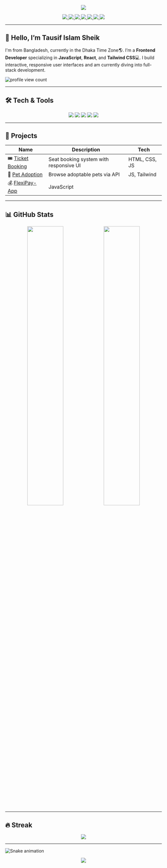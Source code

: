 <!-- Header -->
<p align="center">
  <img src="https://capsule-render.vercel.app/api?text=Hey+There!+👋&animation=fadeIn&type=waving&color=gradient&height=120" />
</p>

<!-- Social Buttons with Hover Animation -->
<p align="center">
  <a href="https://linkedin.com/in/tausifislamsheik" target="_blank">
    <img src="https://img.shields.io/badge/LinkedIn-blue?style=for-the-badge&logo=linkedin&logoColor=white"
      style="transition: transform 0.3s ease-in-out;" onmouseover="this.style.transform='scale(1.1)'" onmouseout="this.style.transform='scale(1)'" />
  </a>
  <a href="https://github.com/tausifislamsheik" target="_blank">
    <img src="https://img.shields.io/badge/GitHub-black?style=for-the-badge&logo=github&logoColor=white"
      style="transition: transform 0.3s ease-in-out;" onmouseover="this.style.transform='scale(1.1)'" onmouseout="this.style.transform='scale(1)'" />
  </a>
  <a href="https://yourportfolio.dev" target="_blank">
    <img src="https://img.shields.io/badge/Portfolio-004080?style=for-the-badge&logo=googlechrome&logoColor=white"
      style="transition: transform 0.3s ease-in-out;" onmouseover="this.style.transform='scale(1.1)'" onmouseout="this.style.transform='scale(1)'" />
  </a>
  <a href="https://x.com/tausifislmsheik" target="_blank">
    <img src="https://img.shields.io/badge/X-000000?style=for-the-badge&logo=twitter&logoColor=white"
      style="transition: transform 0.3s ease-in-out;" onmouseover="this.style.transform='scale(1.1)'" onmouseout="this.style.transform='scale(1)'" />
  </a>
  <a href="https://www.facebook.com/tausifislamsheik" target="_blank">
    <img src="https://img.shields.io/badge/Facebook-1877F2?style=for-the-badge&logo=facebook&logoColor=white"
      style="transition: transform 0.3s ease-in-out;" onmouseover="this.style.transform='scale(1.1)'" onmouseout="this.style.transform='scale(1)'" />
  </a>
  <a href="https://www.instagram.com/tausifislamsheik/" target="_blank">
    <img src="https://img.shields.io/badge/Instagram-E4405F?style=for-the-badge&logo=instagram&logoColor=white"
      style="transition: transform 0.3s ease-in-out;" onmouseover="this.style.transform='scale(1.1)'" onmouseout="this.style.transform='scale(1)'" />
  </a>
  <a href="https://hikmah.net/@tausifislamsheik" target="_blank">
    <img src="https://img.shields.io/badge/Hikmah-0A66C2?style=for-the-badge&logo=bookstack&logoColor=white"
      style="transition: transform 0.3s ease-in-out;" onmouseover="this.style.transform='scale(1.1)'" onmouseout="this.style.transform='scale(1)'" />
  </a>
</p>

---

## 👋 Hello, I’m **Tausif Islam Sheik**

I'm from Bangladesh, currently in the Dhaka Time Zone🌎. I’m a **Frontend Developer** specializing in **JavaScript**, **React**, and **Tailwind CSS**💻. I build interactive, responsive user interfaces and am currently diving into full-stack development.

![profile view count](https://komarev.com/ghpvc/?username=tausifislamsheik)

---

## 🛠️ Tech & Tools

<p align="center">
  <img src="https://img.shields.io/badge/JavaScript-F7DF1E?style=flat&logo=javascript&logoColor=black" />
  <img src="https://img.shields.io/badge/React-61DAFB?style=flat&logo=react&logoColor=black" />
  <img src="https://img.shields.io/badge/Tailwind_CSS-38B2AC?style=flat&logo=tailwind-css&logoColor=white" />
  <img src="https://img.shields.io/badge/HTML5-E34F26?style=flat&logo=html5&logoColor=white" />
  <img src="https://img.shields.io/badge/CSS3-1572B6?style=flat&logo=css3&logoColor=white" />
</p>

---

## 🚀 Projects

| Name | Description | Tech |
|------|-------------|------|
| 🎟️ [Ticket Booking](https://tausifislamsheik.github.io/Online-Tickets/) | Seat booking system with responsive UI | HTML, CSS, JS |
| 🐾 [Pet Adoption]([https://your-pet-app-link.com](https://tausifislamsheik.github.io/Peddy/)) | Browse adoptable pets via API | JS, Tailwind |
| 💰 [FlexiPay-App]([https://your-tictactoe-link.com](https://tausifislamsheik.github.io/FlexiPay-App/)) | JavaScript |

---

## 📊 GitHub Stats

<p align="center">
  <img src="https://github-readme-stats.vercel.app/api?username=tausifislamsheik&show_icons=true&theme=radical&hide_border=true" width="48%" />
  <img src="https://github-readme-stats.vercel.app/api/top-langs/?username=tausifislamsheik&layout=compact&theme=radical&hide_border=true" width="48%" />
</p>

---

## 🔥 Streak

<p align="center">
  <img src="https://github-readme-streak-stats.herokuapp.com/?user=tausifislamsheik&theme=radical&hide_border=true" />
</p>

---

![Snake animation](https://github.com/tausifislamsheik/output/github-contribution-grid-snake.svg)


<p align="center">
  <img src="https://capsule-render.vercel.app/api?type=waving&color=gradient&height=100&section=footer"/>
</p>
